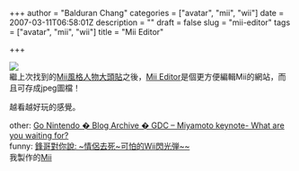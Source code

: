 +++
author = "Balduran Chang"
categories = ["avatar", "mii", "wii"]
date = 2007-03-11T06:58:01Z
description = ""
draft = false
slug = "mii-editor"
tags = ["avatar", "mii", "wii"]
title = "Mii Editor"

+++


[![](http://lh5.google.com/image/balduran/RfZNOzEb8PI/AAAAAAAAAew/iWoHy5nF42g/s144/miimage.jpg)](http://picasaweb.google.com/balduran/JNjhN/photo?authkey=jRRwyPU6i0E#5041301749510172914)  
 繼上次找到的[Mii風格人物大頭貼](http://www.oui-blog.com/balduran/archives/2007/03/mii_style_avatar.html "異想天開: Mii風格人物大頭貼")之後，[Mii Editor](http://www.miieditor.com/ "Mii Editor: Create and Edit Mii Characters for your Nintendo Wii™")是個更方便編輯Mii的網站，而且可存成jpeg圖檔！

越看越好玩的感覺。

other: [Go Nintendo � Blog Archive � GDC – Miyamoto keynote- What are you waiting for?](http://gonintendo.com/?p=14294 "Go Nintendo � Blog Archive � GDC - Miyamoto keynote- What are you waiting for?")  
 funny: [鋒哥對你說: ~情侶去死~可怕的Wii閃光弾~~](http://linfon0423.blogspot.com/2007/03/wii.html "鋒哥對你說: ~情侶去死~可怕的Wii閃光弾~~")  
 我製作的[Mii](http://www.miieditor.com/?mii=042400420061006c0064007500720061006e00000000611d00000001c200000144005e204940c883088b066062907a90406a008ba68e004d0069006900200045006400690074006f0072)

